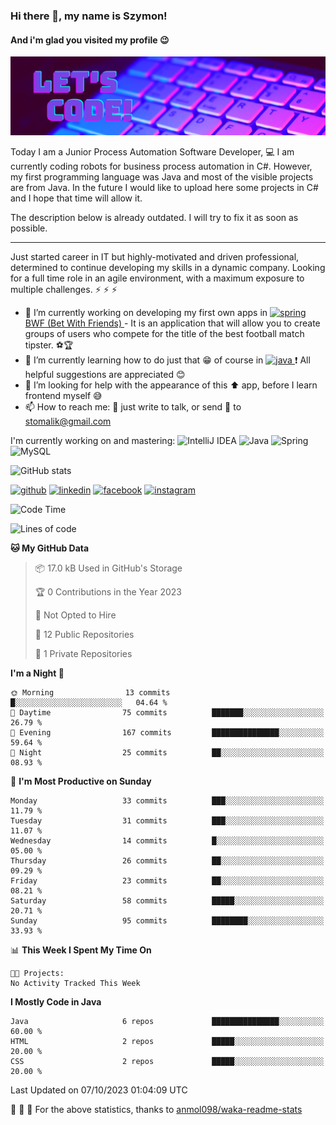 ### Hi there 👋, my name is Szymon!
#### And i'm glad you visited my profile :wink:
![And i'm glad you visited my profile :wink:](https://github.com/SzymonTomalik/SzymonTomalik/blob/main/Simple%20Technology%20LinkedIn%20Banner.png)

Today I am a Junior Process Automation Software Developer, :computer: 
I am currently coding robots for business process automation in C#.
However, my first programming language was Java and most of the visible projects are from Java. In the future I would like to upload here some projects in C# and I hope that time will allow it.

The description below is already outdated. I will try to fix it as soon as possible.



-------------------------------------------------------------------------------------
Just started career in IT but highly-motivated and driven professional,  determined to continue developing my skills in a dynamic company. Looking for a full time role in an agile environment, with a maximum exposure to multiple challenges. :zap: :zap: :zap:

- 🔭 I’m currently working on developing my first own apps in <a href="https://spring.io/" target="_blank"> <img src="https://www.vectorlogo.zone/logos/springio/springio-icon.svg" alt="spring" width="20" height="20"/> </a> <a href="https://github.com/SzymonTomalik/BWF">BWF (Bet With Friends) </a> - It is an application that will allow you to create groups of users who compete for the title of the best football match tipster. :soccer::trophy: 
- 🌱 I’m currently learning how to do just that :grin: of course in <a href="https://www.java.com" target="_blank"> <img src="https://www.flaticon.com/svg/static/icons/svg/226/226777.svg" alt="java" width="20" height="20"/> </a> :heavy_exclamation_mark: All helpful suggestions are appreciated :blush: 
- 🤔 I’m looking for help with the appearance of this :arrow_up: app, before I learn frontend myself :sweat_smile: 
- 📫 How to reach me: :speech_balloon: just write to talk, or send :e-mail: to stomalik@gmail.com 

I'm currently working on and mastering:
![IntelliJ IDEA](https://img.shields.io/badge/IntelliJ_IDEA-2020.2.3-purple?logo=intellij-idea)
![Java](https://img.shields.io/badge/Java-15-purple?logo=java)
![Spring](https://img.shields.io/badge/Spring-5.3-purple?logo=spring)
![MySQL](https://img.shields.io/badge/MySQL-8.0.22-purple?logo=mysql)

![GitHub stats](https://github-readme-stats.vercel.app/api?username=SzymonTomalik&show_icons=true&theme=synthwave)  

<!--![Profile views](https://gpvc.arturio.dev/SzymonTomalik)-->

[<img src='https://cdn.jsdelivr.net/npm/simple-icons@3.0.1/icons/github.svg' alt='github' height='40'>](https://github.com/SzymonTomalik) [<img src='https://cdn.jsdelivr.net/npm/simple-icons@3.0.1/icons/linkedin.svg' alt='linkedin' height='40'>](https://www.linkedin.com/in/szymon-tomalik-53b352106/) [<img src='https://cdn.jsdelivr.net/npm/simple-icons@3.0.1/icons/facebook.svg' alt='facebook' height='40'>](https://www.facebook.com/szymon.tomalik) [<img src='https://cdn.jsdelivr.net/npm/simple-icons@3.0.1/icons/instagram.svg' alt='instagram' height='40'>](https://www.instagram.com/szymono__/)

<!--START_SECTION:waka-->
![Code Time](http://img.shields.io/badge/Code%20Time-159%20hrs%2044%20mins-blue)

![Lines of code](https://img.shields.io/badge/From%20Hello%20World%20I%27ve%20Written-541.3%20thousand%20lines%20of%20code-blue)

**🐱 My GitHub Data** 

> 📦 17.0 kB Used in GitHub's Storage 
 > 
> 🏆 0 Contributions in the Year 2023
 > 
> 🚫 Not Opted to Hire
 > 
> 📜 12 Public Repositories 
 > 
> 🔑 1 Private Repositories 
 > 
**I'm a Night 🦉** 

```text
🌞 Morning                13 commits          █░░░░░░░░░░░░░░░░░░░░░░░░   04.64 % 
🌆 Daytime                75 commits          ███████░░░░░░░░░░░░░░░░░░   26.79 % 
🌃 Evening                167 commits         ███████████████░░░░░░░░░░   59.64 % 
🌙 Night                  25 commits          ██░░░░░░░░░░░░░░░░░░░░░░░   08.93 % 
```
📅 **I'm Most Productive on Sunday** 

```text
Monday                   33 commits          ███░░░░░░░░░░░░░░░░░░░░░░   11.79 % 
Tuesday                  31 commits          ███░░░░░░░░░░░░░░░░░░░░░░   11.07 % 
Wednesday                14 commits          █░░░░░░░░░░░░░░░░░░░░░░░░   05.00 % 
Thursday                 26 commits          ██░░░░░░░░░░░░░░░░░░░░░░░   09.29 % 
Friday                   23 commits          ██░░░░░░░░░░░░░░░░░░░░░░░   08.21 % 
Saturday                 58 commits          █████░░░░░░░░░░░░░░░░░░░░   20.71 % 
Sunday                   95 commits          ████████░░░░░░░░░░░░░░░░░   33.93 % 
```


📊 **This Week I Spent My Time On** 

```text
🐱‍💻 Projects: 
No Activity Tracked This Week
```

**I Mostly Code in Java** 

```text
Java                     6 repos             ███████████████░░░░░░░░░░   60.00 % 
HTML                     2 repos             █████░░░░░░░░░░░░░░░░░░░░   20.00 % 
CSS                      2 repos             █████░░░░░░░░░░░░░░░░░░░░   20.00 % 
```




 Last Updated on 07/10/2023 01:04:09 UTC
<!--END_SECTION:waka-->

:pray: :pray: :pray: For the above statistics, thanks to <a href="https://github.com/anmol098/waka-readme-stats">anmol098/waka-readme-stats</a>
